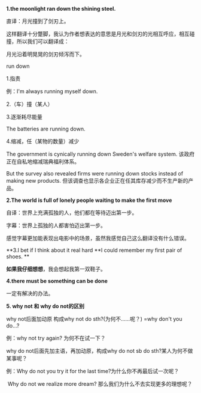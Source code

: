 **1.the moonlight ran down the shining steel.**

直译：月光撞到了剑刃上。

这样翻译十分蹩脚，我认为作者想表达的意思是月光和剑刃的光相互呼应，相互碰撞，所以我们可以翻译成：

月光沿着明晃晃的剑刃倾泻而下。

run down

1.指责

例：I'm always running myself down.

2.（车）撞（某人）

3.逐渐耗尽能量

The batteries are running down.

4.缩减，任（某物的数量）减少

 The government is cynically running down Sweden's welfare system. 
 该政府正在自私地缩减瑞典福利体系。

  But the survey also revealed firms were running down stocks instead of making new products. 
 但该调查也显示各企业正在任其库存减少而不生产新的产品。



**2.The world is full of lonely people waiting to make the first move**

自译：世界上充满孤独的人，他们都在等待迈出第一步。

字幕：世界上孤独的人都害怕迈出第一步。

感觉字幕更加能表现出电影中的场景，虽然我感觉自己这么翻译没有什么错误。





**3.I bet if I think about it real hard **I could remember my first pair of shoes. **

**如果我仔细想想**，我会想起我第一双鞋子。



**4.there must be something can be done**

   一定有解决的办法。





**5. why not 和 why do not的区别**

why not后面加动原 构成why not do sth?(为何不......呢？) =why don't you do...?

例：why not try again? 为何不在试一下？



why do not后面先加主语，再加动原，构成why do not sb do sth?某人为何不做某事呢？

例：Why do not you try it for the last time?为什么你不再最后试一次呢？

​        Why do not we realize more dream? 那么我们为什么不去实现更多的理想呢？